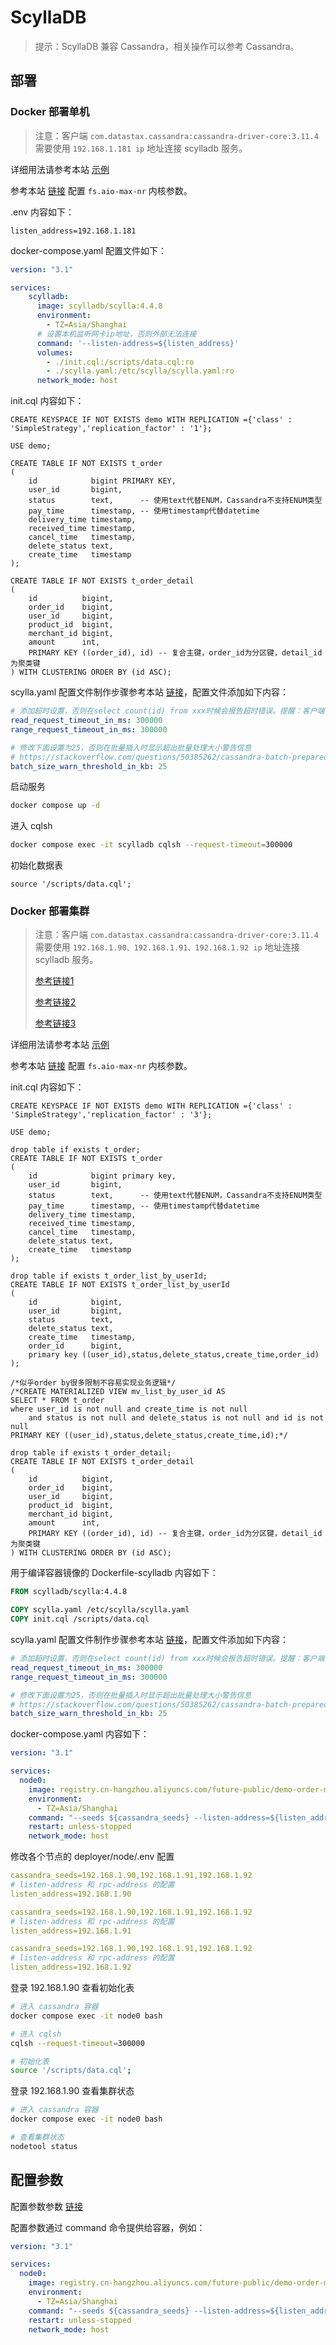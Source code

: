 # ScyllaDB

>提示：ScyllaDB 兼容 Cassandra，相关操作可以参考 Cassandra。



## 部署

### Docker 部署单机

>注意：客户端 `com.datastax.cassandra:cassandra-driver-core:3.11.4` 需要使用 `192.168.1.181 ip` 地址连接 scylladb 服务。

详细用法请参考本站 [示例](https://gitee.com/dexterleslie/demonstration/tree/main/demo-scylladb/demo-client-datastax)

参考本站 <a href="/linux/README.html#fs-aio-max-nr" target="_blank">链接</a> 配置 `fs.aio-max-nr` 内核参数。

.env 内容如下：

```properties
listen_address=192.168.1.181

```

docker-compose.yaml 配置文件如下：

```yaml
version: "3.1"

services:
    scylladb:
      image: scylladb/scylla:4.4.8
      environment:
        - TZ=Asia/Shanghai
      # 设置本机监听网卡ip地址，否则外部无法连接
      command: '--listen-address=${listen_address}'
      volumes:
        - ./init.cql:/scripts/data.cql:ro
        - ./scylla.yaml:/etc/scylla/scylla.yaml:ro
      network_mode: host

```

init.cql 内容如下：

```CQL
CREATE KEYSPACE IF NOT EXISTS demo WITH REPLICATION ={'class' : 'SimpleStrategy','replication_factor' : '1'};

USE demo;

CREATE TABLE IF NOT EXISTS t_order
(
    id            bigint PRIMARY KEY,
    user_id       bigint,
    status        text,      -- 使用text代替ENUM，Cassandra不支持ENUM类型
    pay_time      timestamp, -- 使用timestamp代替datetime
    delivery_time timestamp,
    received_time timestamp,
    cancel_time   timestamp,
    delete_status text,
    create_time   timestamp
);

CREATE TABLE IF NOT EXISTS t_order_detail
(
    id          bigint,
    order_id    bigint,
    user_id     bigint,
    product_id  bigint,
    merchant_id bigint,
    amount      int,
    PRIMARY KEY ((order_id), id) -- 复合主键，order_id为分区键，detail_id为聚类键
) WITH CLUSTERING ORDER BY (id ASC);
```

scylla.yaml 配置文件制作步骤参考本站 <a href="/cassandra/README.html#服务配置" target="_blank">链接</a>，配置文件添加如下内容：

```yaml
# 添加超时设置，否则在select count(id) from xxx时候会报告超时错误。提醒：客户端 cqlsh 在连接时同样需要提供 timeout 参数，否则会报告客户端超时，cqlsh --request-timeout=300000
read_request_timeout_in_ms: 300000
range_request_timeout_in_ms: 300000

# 修改下面设置为25，否则在批量插入时显示超出批量处理大小警告信息
# https://stackoverflow.com/questions/50385262/cassandra-batch-prepared-statement-size-warning
batch_size_warn_threshold_in_kb: 25
```

启动服务

```bash
docker compose up -d
```

进入 cqlsh

```bash
docker compose exec -it scylladb cqlsh --request-timeout=300000
```

初始化数据表

```CQL
source '/scripts/data.cql';
```



### Docker 部署集群

>注意：客户端 `com.datastax.cassandra:cassandra-driver-core:3.11.4` 需要使用 `192.168.1.90、192.168.1.91、192.168.1.92 ip` 地址连接 scylladb 服务。
>
>[参考链接1](https://github.com/garovu/scylladb-compose/blob/main/compose.yaml)
>
>[参考链接2](https://github.com/scylladb/scylla-code-samples/blob/master/scylla-and-spark/introduction/docker-compose.yaml)
>
>[参考链接3](https://hub.docker.com/r/scylladb/scylla)

详细用法请参考本站 [示例](https://gitee.com/dexterleslie/demonstration/tree/main/demo-scylladb/demo-order-management-app)

参考本站 <a href="/linux/README.html#fs-aio-max-nr" target="_blank">链接</a> 配置 `fs.aio-max-nr` 内核参数。

init.cql 内容如下：

```CQL
CREATE KEYSPACE IF NOT EXISTS demo WITH REPLICATION ={'class' : 'SimpleStrategy','replication_factor' : '3'};

USE demo;

drop table if exists t_order;
CREATE TABLE IF NOT EXISTS t_order
(
    id            bigint primary key,
    user_id       bigint,
    status        text,      -- 使用text代替ENUM，Cassandra不支持ENUM类型
    pay_time      timestamp, -- 使用timestamp代替datetime
    delivery_time timestamp,
    received_time timestamp,
    cancel_time   timestamp,
    delete_status text,
    create_time   timestamp
);

drop table if exists t_order_list_by_userId;
CREATE TABLE IF NOT EXISTS t_order_list_by_userId
(
    id            bigint,
    user_id       bigint,
    status        text,
    delete_status text,
    create_time   timestamp,
    order_id      bigint,
    primary key ((user_id),status,delete_status,create_time,order_id)
);

/*似乎order by很多限制不容易实现业务逻辑*/
/*CREATE MATERIALIZED VIEW mv_list_by_user_id AS
SELECT * FROM t_order
where user_id is not null and create_time is not null
    and status is not null and delete_status is not null and id is not null
PRIMARY KEY ((user_id),status,delete_status,create_time,id);*/

drop table if exists t_order_detail;
CREATE TABLE IF NOT EXISTS t_order_detail
(
    id          bigint,
    order_id    bigint,
    user_id     bigint,
    product_id  bigint,
    merchant_id bigint,
    amount      int,
    PRIMARY KEY ((order_id), id) -- 复合主键，order_id为分区键，detail_id为聚类键
) WITH CLUSTERING ORDER BY (id ASC);

```

用于编译容器镜像的 Dockerfile-scylladb 内容如下：

```dockerfile
FROM scylladb/scylla:4.4.8

COPY scylla.yaml /etc/scylla/scylla.yaml
COPY init.cql /scripts/data.cql

```

scylla.yaml 配置文件制作步骤参考本站 <a href="/cassandra/README.html#服务配置" target="_blank">链接</a>，配置文件添加如下内容：

```yaml
# 添加超时设置，否则在select count(id) from xxx时候会报告超时错误。提醒：客户端 cqlsh 在连接时同样需要提供 timeout 参数，否则会报告客户端超时，cqlsh --request-timeout=300000
read_request_timeout_in_ms: 300000
range_request_timeout_in_ms: 300000

# 修改下面设置为25，否则在批量插入时显示超出批量处理大小警告信息
# https://stackoverflow.com/questions/50385262/cassandra-batch-prepared-statement-size-warning
batch_size_warn_threshold_in_kb: 25
```

docker-compose.yaml 内容如下：

```yaml
version: "3.1"

services:
  node0:
    image: registry.cn-hangzhou.aliyuncs.com/future-public/demo-order-management-app-scylladb
    environment:
      - TZ=Asia/Shanghai
    command: "--seeds ${cassandra_seeds} --listen-address=${listen_address} --rpc-address=${listen_address}"
    restart: unless-stopped
    network_mode: host
```

修改各个节点的 deployer/node/.env 配置

```yaml
cassandra_seeds=192.168.1.90,192.168.1.91,192.168.1.92
# listen-address 和 rpc-address 的配置
listen_address=192.168.1.90
```

```yaml
cassandra_seeds=192.168.1.90,192.168.1.91,192.168.1.92
# listen-address 和 rpc-address 的配置
listen_address=192.168.1.91
```

```yaml
cassandra_seeds=192.168.1.90,192.168.1.91,192.168.1.92
# listen-address 和 rpc-address 的配置
listen_address=192.168.1.92
```

登录 192.168.1.90 查看初始化表

```sh
# 进入 cassandra 容器
docker compose exec -it node0 bash

# 进入 cqlsh
cqlsh --request-timeout=300000

# 初始化表
source '/scripts/data.cql';
```

登录 192.168.1.90 查看集群状态

```sh
# 进入 cassandra 容器
docker compose exec -it node0 bash

# 查看集群状态
nodetool status
```





## 配置参数

配置参数参数 [链接](https://hub.docker.com/r/scylladb/scylla)

配置参数通过 command 命令提供给容器，例如：

```yaml
version: "3.1"

services:
  node0:
    image: registry.cn-hangzhou.aliyuncs.com/future-public/demo-order-management-app-scylladb
    environment:
      - TZ=Asia/Shanghai
    command: "--seeds ${cassandra_seeds} --listen-address=${listen_address} --rpc-address=${listen_address}"
    restart: unless-stopped
    network_mode: host
```

